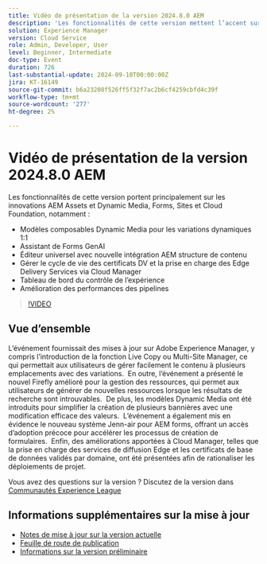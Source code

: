 ```yaml
---
title: Vidéo de présentation de la version 2024.8.0 AEM
description: 'Les fonctionnalités de cette version mettent l’accent sur les innovations AEM Assets et Dynamic Media, Forms, Sites et Cloud Foundation et incluent les fonctionnalités suivantes : Modèles composables Dynamic Media pour les variations dynamiques 1:1 Assistant de Forms GenAI Éditeur universel avec nouvelle intégration AEM structure de contenu ​ Gérer le cycle de vie des certificats DV et la prise en charge des Edge Delivery Services via les améliorations du tableau de bord d’audit d’expérience Cloud Manager dans les performances des pipelines'
solution: Experience Manager
version: Cloud Service
role: Admin, Developer, User
level: Beginner, Intermediate
doc-type: Event
duration: 726
last-substantial-update: 2024-09-10T00:00:00Z
jira: KT-16149
source-git-commit: b6a23208f526ff5f32f7ac2b6cf4259cbfd4c39f
workflow-type: tm+mt
source-wordcount: '277'
ht-degree: 2%

---
```



# Vidéo de présentation de la version 2024.8.0 AEM

Les fonctionnalités de cette version portent principalement sur les innovations AEM Assets et Dynamic Media, Forms, Sites et Cloud Foundation, notamment :

* Modèles composables Dynamic Media pour les variations dynamiques 1:1
* Assistant de Forms GenAI
* Éditeur universel avec nouvelle intégration AEM structure de contenu &#x200B;
* Gérer le cycle de vie des certificats DV et la prise en charge des Edge Delivery Services via Cloud Manager
* Tableau de bord du contrôle de l’expérience
* Amélioration des performances des pipelines

>[!VIDEO](https://video.tv.adobe.com/v/3433381/?learn=on)

## Vue d’ensemble

L’événement fournissait des mises à jour sur Adobe Experience Manager, y compris l’introduction de la fonction Live Copy ou Multi-Site Manager, ce qui permettait aux utilisateurs de gérer facilement le contenu à plusieurs emplacements avec des variations. &#x200B; En outre, l’événement a présenté le nouvel Firefly amélioré pour la gestion des ressources, qui permet aux utilisateurs de générer de nouvelles ressources lorsque les résultats de recherche sont introuvables. &#x200B; De plus, les modèles Dynamic Media ont été introduits pour simplifier la création de plusieurs bannières avec une modification efficace des valeurs. &#x200B; L’événement a également mis en évidence le nouveau système Jenn-air pour AEM forms, offrant un accès d’adoption précoce pour accélérer les processus de création de formulaires. &#x200B; Enfin, des améliorations apportées à Cloud Manager, telles que la prise en charge des services de diffusion Edge et les certificats de base de données validés par domaine, ont été présentées afin de rationaliser les déploiements de projet. &#x200B;

Vous avez des questions sur la version ?  Discutez de la version dans [Communautés Experience League](https://adobe.ly/4egoWgm)

## Informations supplémentaires sur la mise à jour

* [Notes de mise à jour sur la version actuelle](https://experienceleague.adobe.com/docs/experience-manager-cloud-service/content/release-notes/home.html?lang=fr)
* [Feuille de route de publication](https://experienceleague.adobe.com/docs/experience-manager-release-information/aem-release-updates/update-releases-roadmap.html?lang=fr)
* [Informations sur la version préliminaire](https://experienceleague.adobe.com/docs/experience-manager-cloud-service/content/release-notes/prerelease.html)





